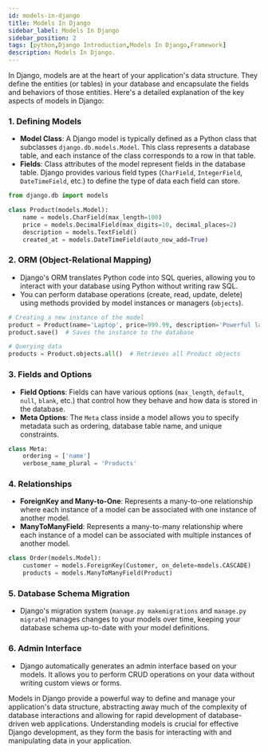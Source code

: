 ```yaml
---
id: models-in-django
title: Models In Django
sidebar_label: Models In Django
sidebar_position: 2
tags: [python,Django Introduction,Models In Django,Framework]
description: Models In Django.
---
```


In Django, models are at the heart of your application's data structure. They define the entities (or tables) in your database and encapsulate the fields and behaviors of those entities. Here's a detailed explanation of the key aspects of models in Django:

### 1. **Defining Models**
   - **Model Class**: A Django model is typically defined as a Python class that subclasses `django.db.models.Model`. This class represents a database table, and each instance of the class corresponds to a row in that table.
   - **Fields**: Class attributes of the model represent fields in the database table. Django provides various field types (`CharField`, `IntegerField`, `DateTimeField`, etc.) to define the type of data each field can store.

   ```python
   from django.db import models

   class Product(models.Model):
       name = models.CharField(max_length=100)
       price = models.DecimalField(max_digits=10, decimal_places=2)
       description = models.TextField()
       created_at = models.DateTimeField(auto_now_add=True)
   ```

### 2. **ORM (Object-Relational Mapping)**
   - Django's ORM translates Python code into SQL queries, allowing you to interact with your database using Python without writing raw SQL.
   - You can perform database operations (create, read, update, delete) using methods provided by model instances or managers (`objects`).

   ```python
   # Creating a new instance of the model
   product = Product(name='Laptop', price=999.99, description='Powerful laptop')
   product.save()  # Saves the instance to the database

   # Querying data
   products = Product.objects.all()  # Retrieves all Product objects
   ```

### 3. **Fields and Options**
   - **Field Options**: Fields can have various options (`max_length`, `default`, `null`, `blank`, etc.) that control how they behave and how data is stored in the database.
   - **Meta Options**: The `Meta` class inside a model allows you to specify metadata such as ordering, database table name, and unique constraints.

   ```python
   class Meta:
       ordering = ['name']
       verbose_name_plural = 'Products'
   ```

### 4. **Relationships**
   - **ForeignKey and Many-to-One**: Represents a many-to-one relationship where each instance of a model can be associated with one instance of another model.
   - **ManyToManyField**: Represents a many-to-many relationship where each instance of a model can be associated with multiple instances of another model.

   ```python
   class Order(models.Model):
       customer = models.ForeignKey(Customer, on_delete=models.CASCADE)
       products = models.ManyToManyField(Product)
   ```

### 5. **Database Schema Migration**
   - Django's migration system (`manage.py makemigrations` and `manage.py migrate`) manages changes to your models over time, keeping your database schema up-to-date with your model definitions.

### 6. **Admin Interface**
   - Django automatically generates an admin interface based on your models. It allows you to perform CRUD operations on your data without writing custom views or forms.

Models in Django provide a powerful way to define and manage your application's data structure, abstracting away much of the complexity of database interactions and allowing for rapid development of database-driven web applications. Understanding models is crucial for effective Django development, as they form the basis for interacting with and manipulating data in your application.